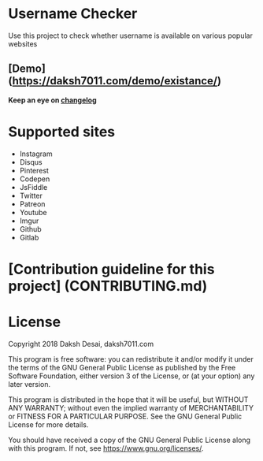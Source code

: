 # Username Checker
Use this project to check whether username is available on various popular websites

## [Demo] (https://daksh7011.com/demo/existance/)

**Keep an eye on [changelog](CHANGELOG)**

# Supported sites
* Instagram
* Disqus
* Pinterest
* Codepen
* JsFiddle
* Twitter
* Patreon
* Youtube
* Imgur
* Github
* Gitlab


# [Contribution guideline for this project] (CONTRIBUTING.md)

# License

Copyright 2018 Daksh Desai, daksh7011.com

This program is free software: you can redistribute it and/or modify
it under the terms of the GNU General Public License as published by
the Free Software Foundation, either version 3 of the License, or
(at your option) any later version.

This program is distributed in the hope that it will be useful,
but WITHOUT ANY WARRANTY; without even the implied warranty of
MERCHANTABILITY or FITNESS FOR A PARTICULAR PURPOSE.  See the
GNU General Public License for more details.

You should have received a copy of the GNU General Public License
along with this program.  If not, see <https://www.gnu.org/licenses/>.
